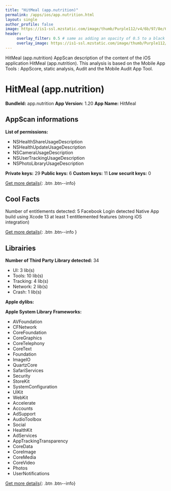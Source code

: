 ```yaml
---
title: "HitMeal (app.nutrition)"
permalink: /apps/ios/app.nutrition.html
layout: single
author_profile: false
image: https://is1-ssl.mzstatic.com/image/thumb/Purple112/v4/6b/97/8e/6b978e3f-fab8-cb37-dc20-4d99c68312d2/AppIcon-1x_U007emarketing-0-6-0-85-220.png/512x512bb.jpg
header: 
     overlay_filter: 0.5 # same as adding an opacity of 0.5 to a black background
     overlay_image: https://is1-ssl.mzstatic.com/image/thumb/Purple112/v4/6b/97/8e/6b978e3f-fab8-cb37-dc20-4d99c68312d2/AppIcon-1x_U007emarketing-0-6-0-85-220.png/512x512bb.jpg
---
```

HitMeal (app.nutrition) AppScan description of the content of the iOS application HitMeal (app.nutrition). This analysis is based on the Mobile App Tools : AppScore, static analysis, Audit and the Mobile Audit App Tool.

# HitMeal (app.nutrition)

**BundleId:** app.nutrition
**App Version:** 1.20
**App Name:** HitMeal


## AppScan informations 

**List of permissions:** 
- NSHealthShareUsageDescription
- NSHealthUpdateUsageDescription
- NSCameraUsageDescription
- NSUserTrackingUsageDescription
- NSPhotoLibraryUsageDescription
  
  
**Private keys:** 29
**Public keys:** 6
**Custom keys:** 11
**Low securit keys:** 0
  
[Get more details](/pricing.html){: .btn .btn--info}

## Cool Facts

Number of entitlements detected: 5
Facebook Login detected
Native App
build using Xcode 13
at least 1 entitlemented features (strong iOS integration)
  
[Get more details](/pricing.html){: .btn .btn--info }

## Librairies 
**Number of Third Party Library detected:** 34
- UI: 3 lib(s)
- Tools: 10 lib(s)
- Tracking: 4 lib(s)
- Network: 2 lib(s)
- Crash: 1 lib(s)


**Apple dylibs:**


**Apple System Library Frameworks:**
- AVFoundation
- CFNetwork
- CoreFoundation
- CoreGraphics
- CoreTelephony
- CoreText
- Foundation
- ImageIO
- QuartzCore
- SafariServices
- Security
- StoreKit
- SystemConfiguration
- UIKit
- WebKit
- Accelerate
- Accounts
- AdSupport
- AudioToolbox
- Social
- HealthKit
- AdServices
- AppTrackingTransparency
- CoreData
- CoreImage
- CoreMedia
- CoreVideo
- Photos
- UserNotifications


  
[Get more details](/pricing.html){: .btn .btn--info}

